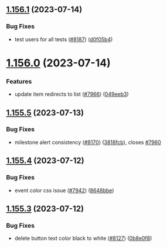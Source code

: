 ## [1.156.1](https://github.com/EddieHubCommunity/LinkFree/compare/v1.156.0...v1.156.1) (2023-07-14)


### Bug Fixes

* test users for all tests ([#8187](https://github.com/EddieHubCommunity/LinkFree/issues/8187)) ([d0f05b4](https://github.com/EddieHubCommunity/LinkFree/commit/d0f05b4a31fe3bca8eddf5406e228e6700c8bbfb))



# [1.156.0](https://github.com/EddieHubCommunity/LinkFree/compare/v1.155.5...v1.156.0) (2023-07-14)


### Features

* update item redirects to list ([#7966](https://github.com/EddieHubCommunity/LinkFree/issues/7966)) ([049eeb3](https://github.com/EddieHubCommunity/LinkFree/commit/049eeb3d023d13ce0d417eed9201519997db17b2))



## [1.155.5](https://github.com/EddieHubCommunity/LinkFree/compare/v1.155.4...v1.155.5) (2023-07-13)


### Bug Fixes

* milestone alert consistency ([#8170](https://github.com/EddieHubCommunity/LinkFree/issues/8170)) ([3818fcb](https://github.com/EddieHubCommunity/LinkFree/commit/3818fcb9cf0a99136e7bcd3b5a4944b557fd61d2)), closes [#7960](https://github.com/EddieHubCommunity/LinkFree/issues/7960)



## [1.155.4](https://github.com/EddieHubCommunity/LinkFree/compare/v1.155.3...v1.155.4) (2023-07-12)


### Bug Fixes

* event color css issue ([#7942](https://github.com/EddieHubCommunity/LinkFree/issues/7942)) ([8648bbe](https://github.com/EddieHubCommunity/LinkFree/commit/8648bbe9ba4e43b17760833006078a822312c925))



## [1.155.3](https://github.com/EddieHubCommunity/LinkFree/compare/v1.155.2...v1.155.3) (2023-07-12)


### Bug Fixes

* delete button text color black to white ([#8127](https://github.com/EddieHubCommunity/LinkFree/issues/8127)) ([0b8e0f8](https://github.com/EddieHubCommunity/LinkFree/commit/0b8e0f817b1859801d3ca2f795e920ed48d87b3b))



